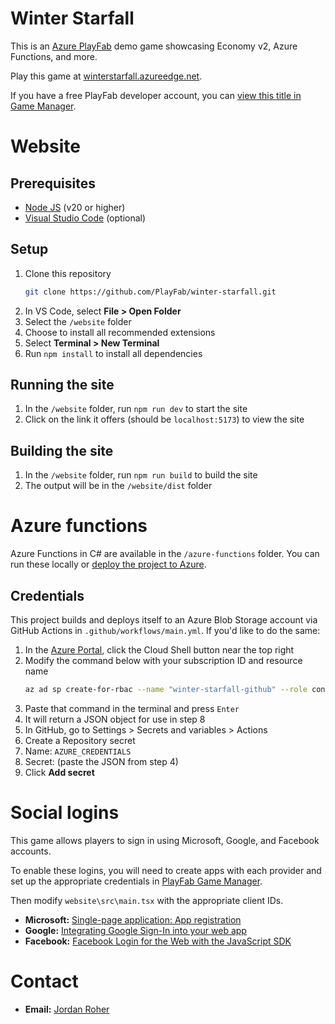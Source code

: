 # Winter Starfall

This is an [Azure PlayFab](https://www.playfab.com) demo game showcasing Economy v2, Azure Functions, and more.

Play this game at [winterstarfall.azureedge.net](https://winterstarfall.azureedge.net/).

If you have a free PlayFab developer account, you can [view this title in Game Manager](https://developer.playfab.com/en-us/F8941/dashboard).

# Website

## Prerequisites

-   [Node JS](https://nodejs.org) (v20 or higher)
-   [Visual Studio Code](https://code.visualstudio.com) (optional)

## Setup

1. Clone this repository
    ```bash
    git clone https://github.com/PlayFab/winter-starfall.git
    ```
1. In VS Code, select **File &gt; Open Folder**
1. Select the `/website` folder
1. Choose to install all recommended extensions
1. Select **Terminal &gt; New Terminal**
1. Run `npm install` to install all dependencies

## Running the site

1. In the `/website` folder, run `npm run dev` to start the site
1. Click on the link it offers (should be `localhost:5173`) to view the site

## Building the site

1. In the `/website` folder, run `npm run build` to build the site
1. The output will be in the `/website/dist` folder

# Azure functions

Azure Functions in C# are available in the `/azure-functions` folder. You can run these locally or [deploy the project to Azure](https://learn.microsoft.com/en-us/azure/azure-functions/functions-develop-vs-code).

## Credentials

This project builds and deploys itself to an Azure Blob Storage account via GitHub Actions in `.github/workflows/main.yml`. If you'd like to do the same:

1. In the [Azure Portal](https://portal.azure.com/), click the Cloud Shell button near the top right
1. Modify the command below with your subscription ID and resource name
    ```bash
    az ad sp create-for-rbac --name "winter-starfall-github" --role contributor --scopes /subscriptions/YOUR_SUBSCRIPTION_ID/resourceGroups/YOUR_RESOURCE_GROUP_NAME --json-auth
    ```
1. Paste that command in the terminal and press `Enter`
1. It will return a JSON object for use in step 8
1. In GitHub, go to Settings > Secrets and variables > Actions
1. Create a Repository secret
1. Name: `AZURE_CREDENTIALS`
1. Secret: (paste the JSON from step 4)
1. Click **Add secret**

# Social logins

This game allows players to sign in using Microsoft, Google, and Facebook accounts.

To enable these logins, you will need to create apps with each provider and set up the appropriate credentials in [PlayFab Game Manager](https://developer.playfab.com).

Then modify `website\src\main.tsx` with the appropriate client IDs.

-   **Microsoft:** [Single-page application: App registration](https://learn.microsoft.com/en-us/entra/identity-platform/scenario-spa-app-registration)
-   **Google:** [Integrating Google Sign-In into your web app](https://developers.google.com/identity/sign-in/web/sign-in)
-   **Facebook:** [Facebook Login for the Web with the JavaScript SDK](https://developers.facebook.com/docs/facebook-login/web)

<!--
# Running inside PlayFab Game Manager

This game is designed to run by itself either locally or on a static site.

When running inside PlayFab Game Manager, make the following changes:

-   In `website/vite.config.ts`, add this at the root
    ```js
    base: "/WinterStarfall",
    ```
-   In `website/src/app.tsx`, change

    ```js
    // From
    initializeIcons("./fluent-icons/");

    // To
    initializeIcons("/WinterStarfall/fluent-icons/");
    ```

-   In `website/src/locale.tsx`, change

    ```js
    // From
    fetch(`/strings/strings.${locale}.json`);

    // To
    fetch(`/WinterStarfall/strings/strings.${locale}.json`);
    ```
-->

# Contact

-   **Email:** <a href="mailto:jordan.roher@microsoft.com">Jordan Roher</a>
